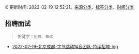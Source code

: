 :alarm_clock: 更新时间: 2022-02-19 12:52:21。[来源分类](../README.md)、[标签分类](../TAGS.md)、[时间分类](../TIMELINE.md)

## 招聘面试


> 关键字：`招聘`、`面试`



- [2022-02-19-北京成都-字节跳动抖音团队-持续招聘-ing](https://www.v2ex.com/t/835069) 